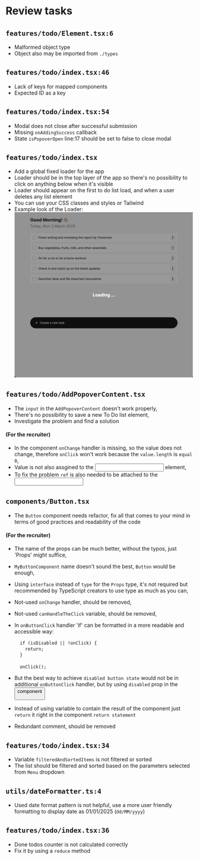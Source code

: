 # Review tasks

## `features/todo/Element.tsx:6`

- Malformed object type
- Object also may be imported from `./types`

## `features/todo/index.tsx:46`

- Lack of keys for mapped components
- Expected ID as a key

## `features/todo/index.tsx:54`

- Modal does not close after successful submission
- Missing `onAddingSuccess` callback
- State `isPopoverOpen` line:17 should be set to false to close modal

## `features/todo/index.tsx`

- Add a global fixed loader for the app
- Loader should be in the top layer of the app so there's no possibility to click
  on anything below when it's visible
- Loader should appear on the first to do list load, and when a user deletes any list element
- You can use your CSS classes and styles or Tailwind
- Example look of the Loader:
  ![Loader example](public/images/Loader.png)

## `features/todo/AddPopoverContent.tsx`

- The `input` in the `AddPopoverContent` doesn't work properly,
- There's no possibility to save a new To Do list element,
- Investigate the problem and find a solution

#### (For the recruiter)

- In the component `onChange` handler is missing, so the value does not change,
  therefore `onClick` won't work because the `value.length` is `equal 0`,
- Value is not also assgined to the <input/> element,
- To fix the problem `ref` is also needed to be attached to the <input/>

## `components/Button.tsx`

- The `Button` component needs refactor, fix all that comes to your mind in terms of
  good practices and readability of the code

#### (For the recruiter)

- The name of the props can be much better, without the typos, just 'Props' might suffice,
- `MyButtonComponent` name doesn't sound the best, `Button` would be enough,
- Using `interface` instead of `type` for the `Props` type, it's not required but recommended by
  TypeScript creators to use type as much as you can,
- Not-used `onChange` handler, should be removed,
- Not-used `canHandleTheClick` variable, should be removed,
- In `onButtonClick` handler 'if' can be formatted in a more readable and accessible way:

  ```
    if (isDisabled || !onClick) {
      return;
    }

    onClick();
  ```

- But the best way to achieve `disabled button state` would not be in additional `onButtonClick` handler, but
  by using `disabled` prop in the <button/> component
- Instead of using variable to contain the result of the component just `return` it right in the component `return statement`
- Redundant comment, should be removed

## `features/todo/index.tsx:34`

- Variable `filteredAndSortedItems` is not filtered or sorted
- The list should be filtered and sorted based on the parameters selected from `Menu` dropdown

## `utils/dateFormatter.ts:4`

- Used date format pattern is not helpful, use a more user friendly formatting to display date as 01/01/2025 (`dd/MM/yyyy`)

## `features/todo/index.tsx:36`

- Done todos counter is not calculated correctly
- Fix it by using a `reduce` method